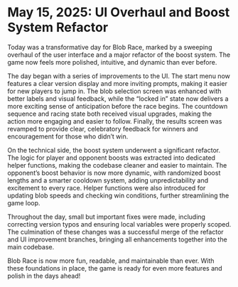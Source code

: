 # May 15, 2025: UI Overhaul and Boost System Refactor

Today was a transformative day for Blob Race, marked by a sweeping overhaul of the user interface and a major refactor of the boost system. The game now feels more polished, intuitive, and dynamic than ever before.

The day began with a series of improvements to the UI. The start menu now features a clear version display and more inviting prompts, making it easier for new players to jump in. The blob selection screen was enhanced with better labels and visual feedback, while the “locked in” state now delivers a more exciting sense of anticipation before the race begins. The countdown sequence and racing state both received visual upgrades, making the action more engaging and easier to follow. Finally, the results screen was revamped to provide clear, celebratory feedback for winners and encouragement for those who didn’t win.

On the technical side, the boost system underwent a significant refactor. The logic for player and opponent boosts was extracted into dedicated helper functions, making the codebase cleaner and easier to maintain. The opponent’s boost behavior is now more dynamic, with randomized boost lengths and a smarter cooldown system, adding unpredictability and excitement to every race. Helper functions were also introduced for updating blob speeds and checking win conditions, further streamlining the game loop.

Throughout the day, small but important fixes were made, including correcting version typos and ensuring local variables were properly scoped. The culmination of these changes was a successful merge of the refactor and UI improvement branches, bringing all enhancements together into the main codebase.

Blob Race is now more fun, readable, and maintainable than ever. With these foundations in place, the game is ready for even more features and polish in the days ahead!
